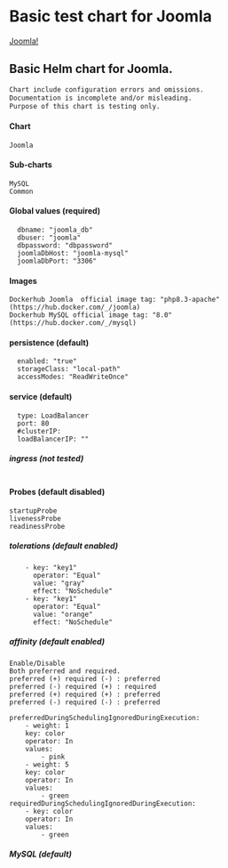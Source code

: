 <!--- app-name: Joomla! -->
<!-- markdownlint-disable-next-line MD026 -->
# Basic test chart for Joomla

[Joomla!](http://www.joomla.org/)

## Basic Helm chart for Joomla.
```txt
Chart include configuration errors and omissions. 
Documentation is incomplete and/or misleading. 
Purpose of this chart is testing only.
```
#### Chart
```console
Joomla
```
#### Sub-charts
```console
MySQL
Common
```
#### Global values (required)
```console
  dbname: "joomla_db"
  dbuser: "joomla"
  dbpassword: "dbpassword"
  joomlaDbHost: "joomla-mysql"
  joomlaDbPort: "3306"
```
#### Images
```console
Dockerhub Joomla  official image tag: "php8.3-apache" (https://hub.docker.com/_/joomla)
Dockerhub MySQL official image tag: "8.0" (https://hub.docker.com/_/mysql)
```
#### persistence (default)
```console
  enabled: "true"
  storageClass: "local-path"
  accessModes: "ReadWriteOnce"
```
#### service (default)
```console
  type: LoadBalancer
  port: 80
  #clusterIP:
  loadBalancerIP: ""
```
##### ingress (not tested)
```console
```
#### Probes (default disabled)
```console
startupProbe
livenessProbe
readinessProbe
```
##### tolerations (default enabled)
```console
    - key: "key1"
      operator: "Equal"
      value: "gray"
      effect: "NoSchedule"
    - key: "key1"
      operator: "Equal"
      value: "orange"
      effect: "NoSchedule"
```

##### affinity (default enabled)
```console
Enable/Disable
Both preferred and required. 
preferred (+) required (-) : preferred
preferred (-) required (+) : required
preferred (+) required (+) : preferred
preferred (-) required (-) : preferred

preferredDuringSchedulingIgnoredDuringExecution:
    - weight: 1
    key: color
    operator: In
    values:
        - pink
    - weight: 5
    key: color
    operator: In
    values:
        - green
requiredDuringSchedulingIgnoredDuringExecution:
    - key: color
    operator: In
    values:
        - green
```
##### MySQL (default)
```console
```
